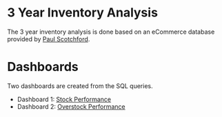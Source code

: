 # 3 Year Inventory Analysis

The 3 year inventory analysis is done based on an eCommerce database provided by [Paul Scotchford](https://github.com/FedoAIworld/3-Year-Inventory-Analysis/blob/main/eCommerce.bak). 

# Dashboards

Two dashboards are created from the SQL queries.

- Dashboard 1: [Stock Performance](https://public.tableau.com/app/profile/fernand.b.eloundou/viz/3YearInventoryAnalysis-StockPerformance/StockPerformance)
- Dashboard 2: [Overstock Performance](https://public.tableau.com/app/profile/fernand.b.eloundou/viz/3YearInventoryAnalysis-OverstockPerformance/OverstockPerformance)
